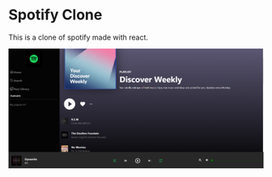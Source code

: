 
# Spotify Clone 

<p>This is a clone of spotify made with react.</p>

<img src="Spotify Clone.png">
